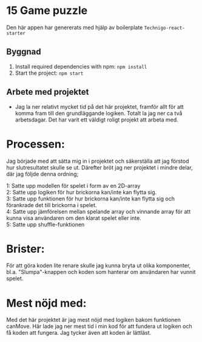 # 15 Game puzzle

Den här appen har genererats med hjälp av boilerplate  `Technigo-react-starter`

## Byggnad

1. Install required dependencies with npm: `npm install`
1. Start the project: `npm start`

## Arbete med projektet
- Jag la ner relativt mycket tid på det här projektet, framför allt för att komma fram till den grundläggande logiken. Totalt la jag ner ca två arbetsdagar. Det har varit ett väldigt roligt projekt att arbeta med.

# Processen:
Jag började med att sätta mig in i projektet och säkerställa att jag förstod hur slutresultatet skulle se ut. Därefter bröt jag ner projektet i mindre delar, där jag följde denna ordning;

1: Satte upp modellen för spelet i form av en 2D-array <br>
2: Satte upp logiken för hur brickorna kan/inte kan flytta sig.<br>
3: Satte upp funktionen för hur brickorna kan/inte kan flytta sig och förankrade det till brickorna i spelet.<br>
4: Satte upp jämförelsen mellan spelande array och vinnande array för att kunna visa användaren om den klarat spelet eller inte.<br>
5: Satte upp shuffle-funktionen<br>

# Brister:
För att göra koden lite renare skulle jag kunna bryta ut olika komponenter, bl.a. "Slumpa"-knappen och koden som hanterar om användaren har vunnit spelet.


# Mest nöjd med:
Med det här projektet är jag mest nöjd med logiken bakom funktionen canMove. Här lade jag ner mest tid i min kod för att fundera ut logiken och få koden att fungera. Jag tycker även att koden är lättläst.
